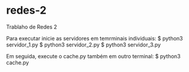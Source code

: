 # redes-2
Trablaho de Redes 2

Para executar inicie as servidores em temrminais individuais:
$ python3 servidor_1.py
$ python3 servidor_2.py
$ python3 servidor_3.py

Em seguida, execute o cache.py também em outro terminal:
$ python3 cache.py
